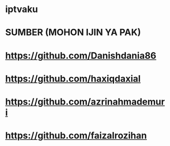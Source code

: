 # iptvaku
# SUMBER (MOHON IJIN YA PAK)
# https://github.com/Danishdania86 
# https://github.com/haxiqdaxial
# https://github.com/azrinahmademuri
# https://github.com/faizalrozihan
